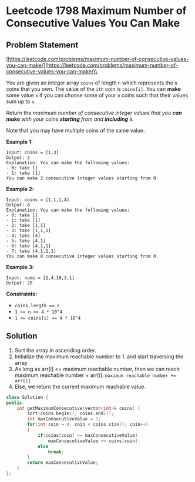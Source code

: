 # Leetcode 1798 Maximum Number of Consecutive Values You Can Make

## Problem Statement

[https://leetcode.com/problems/maximum-number-of-consecutive-values-you-can-make/](https://leetcode.com/problems/maximum-number-of-consecutive-values-you-can-make/)\

You are given an integer array `coins` of length `n` which represents the `n` coins that you own. The value of the `ith` coin is `coins[i]`. You can **make** some value `x` if you can choose some of your `n` coins such that their values sum up to `x`.

Return the _maximum number of consecutive integer values that you **can** **make** with your coins **starting** from and **including**_ `0`.

Note that you may have multiple coins of the same value.

**Example 1:**

```text
Input: coins = [1,3]
Output: 2
Explanation: You can make the following values:
- 0: take []
- 1: take [1]
You can make 2 consecutive integer values starting from 0.
```

**Example 2:**

```text
Input: coins = [1,1,1,4]
Output: 8
Explanation: You can make the following values:
- 0: take []
- 1: take [1]
- 2: take [1,1]
- 3: take [1,1,1]
- 4: take [4]
- 5: take [4,1]
- 6: take [4,1,1]
- 7: take [4,1,1,1]
You can make 8 consecutive integer values starting from 0.
```

**Example 3:**

```text
Input: nums = [1,4,10,3,1]
Output: 20
```

**Constraints:**

* `coins.length == n`
* `1 <= n <= 4 * 10^4`
* `1 <= coins[i] <= 4 * 10^4`

## Solution

1. Sort the array in ascending order.
2. Initialize the maximum reachable number to 1. and start traversing the array
3. As long as arr\[i\] &lt;= maximum reachable number, then we can reach maximum reachable number + arr\[i\]. `maximum reachable number += arr[i]`
4. Else, we return the current maximum reachable value.

```cpp
class Solution {
public:
    int getMaximumConsecutive(vector<int>& coins) {
        sort(coins.begin(), coins.end());
        int maxConsecutiveValue = 1;
        for(int coin = 0; coin < coins.size(); coin++)
        {
            if(coins[coin] <= maxConsecutiveValue)
                maxConsecutiveValue += coins[coin];
            else
                break;
        }
        return maxConsecutiveValue;
    }
};
```

